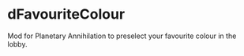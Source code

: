 dFavouriteColour
======

Mod for Planetary Annihilation to preselect your favourite colour in the lobby.
